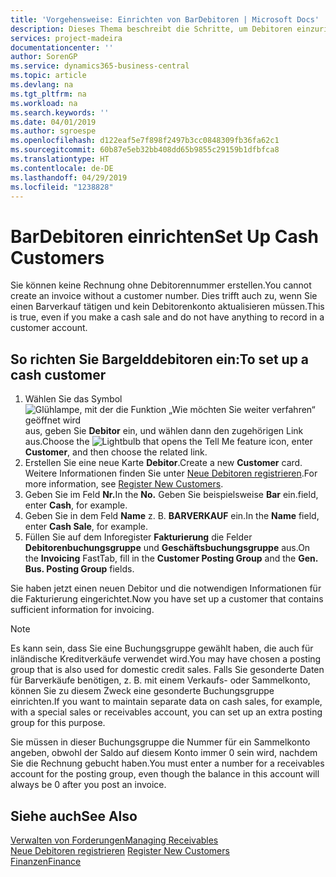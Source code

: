 ```yaml
---
title: 'Vorgehensweise: Einrichten von BarDebitoren | Microsoft Docs'
description: Dieses Thema beschreibt die Schritte, um Debitoren einzurichten, der in bar bezahlt.
services: project-madeira
documentationcenter: ''
author: SorenGP
ms.service: dynamics365-business-central
ms.topic: article
ms.devlang: na
ms.tgt_pltfrm: na
ms.workload: na
ms.search.keywords: ''
ms.date: 04/01/2019
ms.author: sgroespe
ms.openlocfilehash: d122eaf5e7f898f2497b3cc0848309fb36fa62c1
ms.sourcegitcommit: 60b87e5eb32bb408dd65b9855c29159b1dfbfca8
ms.translationtype: HT
ms.contentlocale: de-DE
ms.lasthandoff: 04/29/2019
ms.locfileid: "1238828"
---
```

# <a name="set-up-cash-customers"></a><span data-ttu-id="f104a-103">BarDebitoren einrichten</span><span class="sxs-lookup"><span data-stu-id="f104a-103">Set Up Cash Customers</span></span>
<span data-ttu-id="f104a-104">Sie können keine Rechnung ohne Debitorennummer erstellen.</span><span class="sxs-lookup"><span data-stu-id="f104a-104">You cannot create an invoice without a customer number.</span></span> <span data-ttu-id="f104a-105">Dies trifft auch zu, wenn Sie einen Barverkauf tätigen und kein Debitorenkonto aktualisieren müssen.</span><span class="sxs-lookup"><span data-stu-id="f104a-105">This is true, even if you make a cash sale and do not have anything to record in a customer account.</span></span>  

## <a name="to-set-up-a-cash-customer"></a><span data-ttu-id="f104a-106">So richten Sie Bargelddebitoren ein:</span><span class="sxs-lookup"><span data-stu-id="f104a-106">To set up a cash customer</span></span>  
1.  <span data-ttu-id="f104a-107">Wählen Sie das Symbol ![Glühlampe, mit der die Funktion „Wie möchten Sie weiter verfahren“ geöffnet wird](media/ui-search/search_small.png "Wie möchten Sie weiter verfahren?") aus, geben Sie **Debitor** ein, und wählen dann den zugehörigen Link aus.</span><span class="sxs-lookup"><span data-stu-id="f104a-107">Choose the ![Lightbulb that opens the Tell Me feature](media/ui-search/search_small.png "Tell me what you want to do") icon, enter **Customer**, and then choose the related link.</span></span>  
2.  <span data-ttu-id="f104a-108">Erstellen Sie eine neue Karte **Debitor**.</span><span class="sxs-lookup"><span data-stu-id="f104a-108">Create a new **Customer** card.</span></span> <span data-ttu-id="f104a-109">Weitere Informationen finden Sie unter [Neue Debitoren registrieren](sales-how-register-new-customers.md).</span><span class="sxs-lookup"><span data-stu-id="f104a-109">For more information, see [Register New Customers](sales-how-register-new-customers.md).</span></span>
3.  <span data-ttu-id="f104a-110">Geben Sie im Feld **Nr.**</span><span class="sxs-lookup"><span data-stu-id="f104a-110">In the **No.**</span></span> <span data-ttu-id="f104a-111">Geben Sie beispielsweise **Bar** ein.</span><span class="sxs-lookup"><span data-stu-id="f104a-111">field, enter **Cash**, for example.</span></span>  
4.  <span data-ttu-id="f104a-112">Geben Sie in dem Feld **Name** z. B. **BARVERKAUF** ein.</span><span class="sxs-lookup"><span data-stu-id="f104a-112">In the **Name** field, enter **Cash Sale**, for example.</span></span>  
5.  <span data-ttu-id="f104a-113">Füllen Sie auf dem Inforegister **Fakturierung** die Felder **Debitorenbuchungsgruppe** und **Geschäftsbuchungsgruppe** aus.</span><span class="sxs-lookup"><span data-stu-id="f104a-113">On the **Invoicing** FastTab, fill in the **Customer Posting Group** and the **Gen. Bus. Posting Group** fields.</span></span>  

 <span data-ttu-id="f104a-114">Sie haben jetzt einen neuen Debitor und die notwendigen Informationen für die Fakturierung eingerichtet.</span><span class="sxs-lookup"><span data-stu-id="f104a-114">Now you have set up a customer that contains sufficient information for invoicing.</span></span>  

> [!NOTE]  
>  <span data-ttu-id="f104a-115">Es kann sein, dass Sie eine Buchungsgruppe gewählt haben, die auch für inländische Kreditverkäufe verwendet wird.</span><span class="sxs-lookup"><span data-stu-id="f104a-115">You may have chosen a posting group that is also used for domestic credit sales.</span></span> <span data-ttu-id="f104a-116">Falls Sie gesonderte Daten für Barverkäufe benötigen, z. B. mit einem Verkaufs- oder Sammelkonto, können Sie zu diesem Zweck eine gesonderte Buchungsgruppe einrichten.</span><span class="sxs-lookup"><span data-stu-id="f104a-116">If you want to maintain separate data on cash sales, for example, with a special sales or receivables account, you can set up an extra posting group for this purpose.</span></span>  
>   
>  <span data-ttu-id="f104a-117">Sie müssen in dieser Buchungsgruppe die Nummer für ein Sammelkonto angeben, obwohl der Saldo auf diesem Konto immer 0 sein wird, nachdem Sie die Rechnung gebucht haben.</span><span class="sxs-lookup"><span data-stu-id="f104a-117">You must enter a number for a receivables account for the posting group, even though the balance in this account will always be 0 after you post an invoice.</span></span>  

## <a name="see-also"></a><span data-ttu-id="f104a-118">Siehe auch</span><span class="sxs-lookup"><span data-stu-id="f104a-118">See Also</span></span>
[<span data-ttu-id="f104a-119">Verwalten von Forderungen</span><span class="sxs-lookup"><span data-stu-id="f104a-119">Managing Receivables</span></span>](receivables-manage-receivables.md)  
<span data-ttu-id="f104a-120">[Neue Debitoren registrieren](sales-how-register-new-customers.md)  </span><span class="sxs-lookup"><span data-stu-id="f104a-120">[Register New Customers](sales-how-register-new-customers.md)  </span></span>  
[<span data-ttu-id="f104a-121">Finanzen</span><span class="sxs-lookup"><span data-stu-id="f104a-121">Finance</span></span>](finance.md)  

